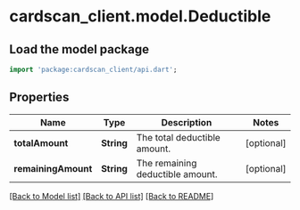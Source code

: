 # cardscan_client.model.Deductible

## Load the model package
```dart
import 'package:cardscan_client/api.dart';
```

## Properties
Name | Type | Description | Notes
------------ | ------------- | ------------- | -------------
**totalAmount** | **String** | The total deductible amount. | [optional] 
**remainingAmount** | **String** | The remaining deductible amount. | [optional] 

[[Back to Model list]](../README.md#documentation-for-models) [[Back to API list]](../README.md#documentation-for-api-endpoints) [[Back to README]](../README.md)


